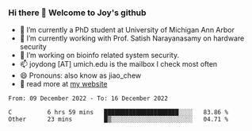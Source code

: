 ### Hi there 👋 Welcome to Joy's github

- 🔭 I’m currently a PhD student at University of Michigan Ann Arbor
- 🌱 I’m currently working with Prof. Satish Narayanasamy on hardware security
- 👯 I’m working on bioinfo related system security. 
- 📫 joydong [AT] umich.edu is the mailbox I check most often
- 😄 Pronouns: also know as jiao_chew
- 💬 read more at [my website](https://joydddd.github.io/)
<!--START_SECTION:waka-->

```text
From: 09 December 2022 - To: 16 December 2022

C          6 hrs 59 mins   █████████████████████░░░░   83.86 %
Other      23 mins         █▒░░░░░░░░░░░░░░░░░░░░░░░   04.71 %
```

<!--END_SECTION:waka-->
